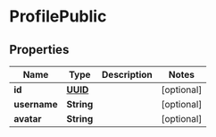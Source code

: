 
# ProfilePublic

## Properties
Name | Type | Description | Notes
------------ | ------------- | ------------- | -------------
**id** | [**UUID**](UUID.md) |  |  [optional]
**username** | **String** |  |  [optional]
**avatar** | **String** |  |  [optional]



